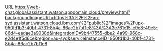 URL
https://web-chat.global.assistant.watson.appdomain.cloud/preview.html?backgroundImageURL=https%3A%2F%2Fau-syd.assistant.watson.cloud.ibm.com%2Fpublic%2Fimages%2Fupx-950fd1b3-40bf-4731-8b4a-86ac2b7bf1e8%3A%3A3e761e15-c9e8-49e5-86d4-eadae3a9038d&integrationID=9b447555-dbe2-4a99-968c-e2d4e1f5d6ce&region=au-syd&serviceInstanceID=950fd1b3-40bf-4731-8b4a-86ac2b7bf1e8
